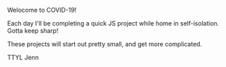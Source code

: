 Welocome to COVID-19! 

Each day I'll be completing a quick JS project while home in self-isolation.
Gotta keep sharp!

These projects will start out pretty small, and get more complicated. 

TTYL 
Jenn